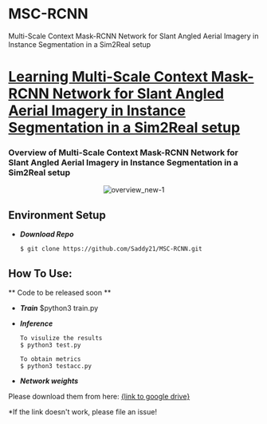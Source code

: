 # MSC-RCNN
Multi-Scale Context Mask-RCNN Network for Slant Angled Aerial Imagery in Instance Segmentation in a Sim2Real setup
# [Learning Multi-Scale Context Mask-RCNN Network for Slant Angled Aerial Imagery in Instance Segmentation in a Sim2Real setup](https://arxiv.org/pdf/)




### Overview of Multi-Scale Context Mask-RCNN Network for Slant Angled Aerial Imagery in Instance Segmentation in a Sim2Real setup



 <div align="center">
    
  ![overview_new-1](https://user-images.githubusercontent.com/.png)

 </div>

## Environment Setup

 - ***Download Repo***   
   ````shell
   $ git clone https://github.com/Saddy21/MSC-RCNN.git
   ````
   
   
 
   

   
   
## How To Use: 
** Code to be released soon **

-  ***Train***
   $python3 train.py
   
 - ***Inference***  
   ````
   To visulize the results
   $ python3 test.py

   To obtain metrics
   $ python3 testacc.py
   
   ````
   
   
   
    
   
- ***Network weights***

Please download them from here: [{link to google drive}]()

*If the link doesn't work, please file an issue!

